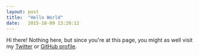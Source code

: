 ```yaml
---
layout: post
title:  "Hello World"
date:   2015-10-09 13:20:12
---
```


Hi there! Nothing here, but since you're at this page, you might as well visit my [Twitter](https://twitter.com/jorikdelaporik) or [GitHub profile](https://github.com/jtangelder).
